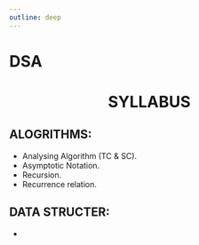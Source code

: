 ```yaml
---
outline: deep
---
```


# DSA

<h1 style="text-align: center;">SYLLABUS</h1>

## ALOGRITHMS:
- Analysing Algorithm (TC & SC).
- Asymptotic Notation.
- Recursion.
- Recurrence relation.

## DATA STRUCTER:
- 